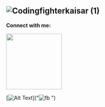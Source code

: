 ![Codingfighterkaisar (1)](https://github.com/CodingFighterKaisar/Coding-Fighter-from-Bangladesh/assets/148694769/b9c89d1d-8188-417f-a8ab-95d568984e36)
-------------------------------------------------------------------------------------------------------------------------------------------------------

**Connect with me:** 

[<img src="[https://example.com/mylogo.png](https://img.icons8.com/?size=64&id=u9R54eMKS8fw&format=png)" width="150" height="150">](https://github.com/yourusername)


[![Alt Text](Image_URL)]("![fb](https://github.com/CodingFighterKaisar/Coding-Fighter-from-Bangladesh/assets/148694769/3c86d0cc-2469-41b5-800b-de7fe3a5904d)
")
